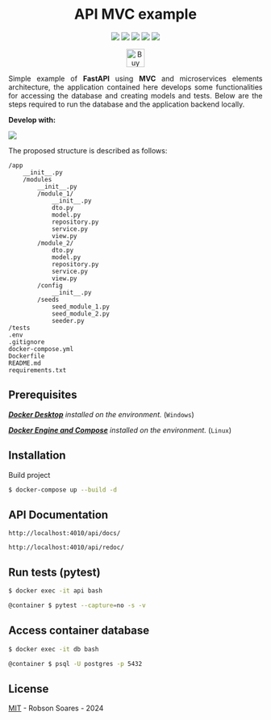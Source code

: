 
<h1 align="center">
  <br>
   API MVC example
  <br>
</h1>

<p align="center">  
<img src="https://badgen.net/badge/language/python/yellow?icon=python">
<img src="https://badgen.net/badge/framework/fastapi/pink?icon=">
<img src="https://badgen.net/badge/orm/sqlalchemy/red?icon=">
<img src="https://badgen.net/badge/database/postgresql/blue?icon=">
<img src="https://badgen.net/badge/tests/pytest/blue?icon=">
</p>
<p align="center">
<a href='https://ko-fi.com/V7V717GRV1' target='_blank'><img height='36' style='border:0px;height:36px;' src='https://storage.ko-fi.com/cdn/kofi2.png?v=6' border='0' alt='Buy Me a Coffee at ko-fi.com' /></a>
</p>

<p align="justify">
Simple example of <strong>FastAPI</strong> using <strong>MVC</strong> and microservices elements architecture, the application contained here develops some
functionalities for accessing the database and creating models and tests.
Below are the steps required to run the database and the application backend
locally.
</p>

<p><strong>Develop with:</strong></p>

<p align="left">
	
  <a href="https://skillicons.dev">
    <img src="https://skillicons.dev/icons?i=python,fastapi,postgres,git,docker,vscode" />
  </a>
</p>


The proposed structure is described as follows:

```
/app
	__init__.py
	/modules
		__init__.py
		/module_1/
			__init__.py
			dto.py
			model.py
			repository.py
			service.py
			view.py
		/module_2/
			dto.py
			model.py
			repository.py
			service.py
			view.py
		/config
			__init__.py
		/seeds
			seed_module_1.py
			seed_module_2.py
			seeder.py
/tests
.env
.gitignore
docker-compose.yml
Dockerfile
README.md
requirements.txt
```

## Prerequisites

*_**[Docker Desktop](https://www.docker.com/products/docker-desktop/)**_ installed on the environment.* (`Windows`)


*_**[Docker Engine and Compose](https://docs.docker.com/engine/install/ubuntu/)**_ installed on the environment.* (`Linux`)

## Installation

Build project

```sh
$ docker-compose up --build -d
```

## API Documentation
```
http://localhost:4010/api/docs/
```

```
http://localhost:4010/api/redoc/
```

## Run tests (pytest)

```bash
$ docker exec -it api bash
```

```bash
@container $ pytest --capture=no -s -v
```

## Access container database


```bash
$ docker exec -it db bash
```

```bash
@container $ psql -U postgres -p 5432
```

## License

[MIT](LICENSE) - Robson Soares - 2024
